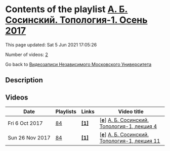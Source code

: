 # Contents of the playlist [А. Б. Сосинский. Топология-1. Осень 2017](https://www.youtube.com/playlist?list=PLp9ABVh6_x4HdPs2mc-7U_b9PJJyC6FJ2)

This page updated: Sat 5 Jun 2021 17:05:26

Number of videos: [2](#videos)

Go back to [Видеозаписи Независимого Московского Университета](../README.md)

## Description



## Videos

|Date|Playlists|Links|Video title|
|---|---|---|---|
| Fri&nbsp;6&nbsp;Oct&nbsp;2017 | [84](../playlists/84 "А. Б. Сосинский. Топология-1. Осень 2017") | [**[1]**](http://ium.mccme.ru/f17/f17-topology.html) | [[**e**](https://studio.youtube.com/video/IcMR2kTUfso/edit "Edit")] [А. Б. Сосинский. Топология-1, лекция 4](https://www.youtube.com/watch?v=IcMR2kTUfso&list=PLp9ABVh6_x4HdPs2mc-7U_b9PJJyC6FJ2 "Спецкурс НМУ, рекомендованный для 2 курса. 27 сентября 2017 г. 17:30, НМУ 310 (Москва, Большой Власьевский пер., 11) http://ium.mccme.ru/f17/f17-topology.html") |
| Sun&nbsp;26&nbsp;Nov&nbsp;2017 | [84](../playlists/84 "А. Б. Сосинский. Топология-1. Осень 2017") | [**[1]**](http://ium.mccme.ru/f17/f17-topology.html) | [[**e**](https://studio.youtube.com/video/mkMldL9ThPs/edit "Edit")] [А. Б. Сосинский. Топология-1, лекция 11](https://www.youtube.com/watch?v=mkMldL9ThPs&list=PLp9ABVh6_x4HdPs2mc-7U_b9PJJyC6FJ2 "Спецкурс НМУ, рекомендованный для 2 курса.  15 ноября 2017 г. 17:30, НМУ 310 (Москва, Большой Власьевский пер., 11) http://ium.mccme.ru/f17/f17-topology.html") |
